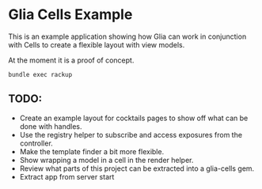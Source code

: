 # Glia Cells Example

This is an example application showing how Glia can work in conjunction with Cells to create a flexible layout with
view models. 

At the moment it is a proof of concept.

`bundle exec rackup`

## TODO:

* Create an example layout for cocktails pages to show off what can be done with handles. 
* Use the registry helper to subscribe and access exposures from the controller. 
* Make the template finder a bit more flexible.
* Show wrapping a model in a cell in the render helper.
* Review what parts of this project can be extracted into a glia-cells gem.
* Extract app from server start